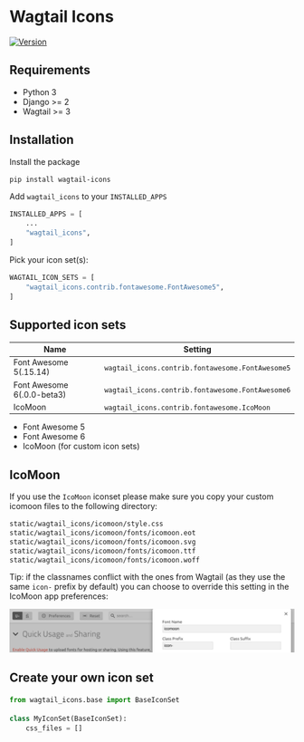 # Wagtail Icons

[![Version](https://img.shields.io/pypi/v/wagtail-icons.svg?style=flat)](https://pypi.python.org/pypi/wagtail-icons/)

## Requirements

- Python 3
- Django >= 2
- Wagtail >= 3

## Installation

Install the package

```
pip install wagtail-icons
```

Add `wagtail_icons` to your `INSTALLED_APPS`

```python
INSTALLED_APPS = [
    ...
    "wagtail_icons",
]
```

Pick your icon set(s):

```python
WAGTAIL_ICON_SETS = [
    "wagtail_icons.contrib.fontawesome.FontAwesome5",
]
```

## Supported icon sets

| Name | Setting |
|------|---------|
| Font Awesome 5(.15.14) | `wagtail_icons.contrib.fontawesome.FontAwesome5` |
| Font Awesome 6(.0.0-beta3) | `wagtail_icons.contrib.fontawesome.FontAwesome6` |
| IcoMoon | `wagtail_icons.contrib.fontawesome.IcoMoon` |

* Font Awesome 5 
* Font Awesome 6
* IcoMoon (for custom icon sets)

## IcoMoon

If you use the `IcoMoon` iconset please make sure you copy your custom icomoon files to the following directory:

```
static/wagtail_icons/icomoon/style.css
static/wagtail_icons/icomoon/fonts/icomoon.eot
static/wagtail_icons/icomoon/fonts/icomoon.svg
static/wagtail_icons/icomoon/fonts/icomoon.ttf
static/wagtail_icons/icomoon/fonts/icomoon.woff
```

Tip: if the classnames conflict with the ones from Wagtail (as they use the same `icon-` prefix by default) you can choose to override this setting in the IcoMoon app preferences:

![IcoMoon](./docs/icomoon.jpg)

## Create your own icon set

```python
from wagtail_icons.base import BaseIconSet

class MyIconSet(BaseIconSet):
    css_files = []
```
